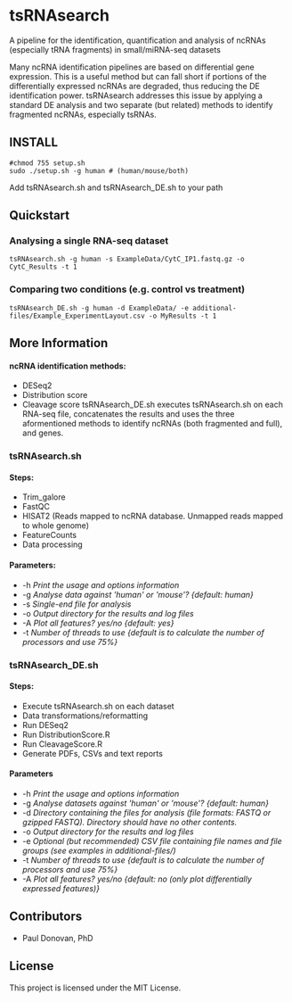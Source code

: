 # tsRNAsearch

A pipeline for the identification, quantification and analysis of ncRNAs (especially tRNA fragments) in small/miRNA-seq datasets

Many ncRNA identification pipelines are based on differential gene expression. This is a useful method but can fall short if portions of the differentially expressed ncRNAs are degraded, thus reducing the DE identification power. tsRNAsearch addresses this issue by applying a standard DE analysis and two separate (but related) methods to identify fragmented ncRNAs, especially tsRNAs.

## INSTALL
```
#chmod 755 setup.sh
sudo ./setup.sh -g human # (human/mouse/both)
```
Add tsRNAsearch.sh and tsRNAsearch\_DE.sh to your path
## Quickstart
### Analysing a single RNA-seq dataset
```
tsRNAsearch.sh -g human -s ExampleData/CytC_IP1.fastq.gz -o CytC_Results -t 1
```
### Comparing two conditions (e.g. control vs treatment)
```
tsRNAsearch_DE.sh -g human -d ExampleData/ -e additional-files/Example_ExperimentLayout.csv -o MyResults -t 1 
```
## More Information
#### ncRNA identification methods:
* DESeq2
* Distribution score
* Cleavage score
tsRNAsearch\_DE.sh executes tsRNAsearch.sh on each RNA-seq file, concatenates the results and uses the three aformentioned methods to identify ncRNAs (both fragmented and full), and genes.

### tsRNAsearch.sh 
#### Steps:
* Trim\_galore 
* FastQC
* HISAT2 (Reads mapped to ncRNA database. Unmapped reads mapped to whole genome)
* FeatureCounts
* Data processing
#### Parameters:
* -h *Print the usage and options information*
* -g *Analyse data against 'human' or 'mouse'? {default: human}*
* -s *Single-end file for analysis*
* -o *Output directory for the results and log files*
* -A *Plot all features? yes/no {default: yes}*
* -t *Number of threads to use {default is to calculate the number of processors and use 75%}*

### tsRNAsearch\_DE.sh 
#### Steps:
* Execute tsRNAsearch.sh on each dataset
* Data transformations/reformatting
* Run DESeq2
* Run DistributionScore.R
* Run CleavageScore.R
* Generate PDFs, CSVs and text reports
#### Parameters
* -h *Print the usage and options information*
* -g *Analyse datasets against 'human' or 'mouse'? {default: human}*
* -d *Directory containing the files for analysis (file formats: FASTQ or gzipped FASTQ). Directory should have no other contents.*
* -o *Output directory for the results and log files*
* -e *Optional (but recommended) CSV file containing file names and file groups (see examples in additional-files/)*
* -t *Number of threads to use {default is to calculate the number of processors and use 75%}*
* -A *Plot all features? yes/no {default: no (only plot differentially expressed features)}*

## Contributors
* Paul Donovan, PhD

## License
This project is licensed under the MIT License.

